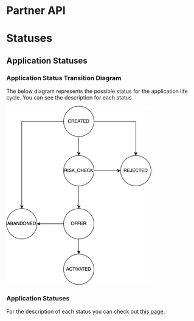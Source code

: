 # Partner API

# Statuses

## Application Statuses

### Application Status Transition Diagram

The below diagram represents the possible status for the application life cycle. You can see the description for each
status

![Application Statuses](resource/application-statuses.png "Application Statuses")

### <a name="tb-status"></a> Application Statuses

For the description of each status you can check out [this page](Enums.md#-application-statuses).
